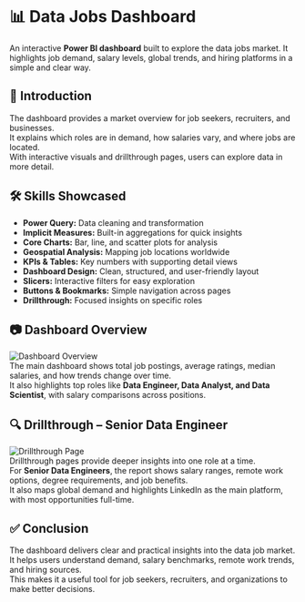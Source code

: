 # 📊 Data Jobs Dashboard
An interactive **Power BI dashboard** built to explore the data jobs market. It highlights job demand, salary levels, global trends, and hiring platforms in a simple and clear way.  

## 🔹 Introduction  
The dashboard provides a market overview for job seekers, recruiters, and businesses.  
It explains which roles are in demand, how salaries vary, and where jobs are located.  
With interactive visuals and drillthrough pages, users can explore data in more detail.  

## 🛠 Skills Showcased  
- **Power Query:** Data cleaning and transformation  
- **Implicit Measures:** Built-in aggregations for quick insights  
- **Core Charts:** Bar, line, and scatter plots for analysis  
- **Geospatial Analysis:** Mapping job locations worldwide  
- **KPIs & Tables:** Key numbers with supporting detail views  
- **Dashboard Design:** Clean, structured, and user-friendly layout  
- **Slicers:** Interactive filters for easy exploration  
- **Buttons & Bookmarks:** Simple navigation across pages  
- **Drillthrough:** Focused insights on specific roles  

## 📷 Dashboard Overview  
![Dashboard Overview](https://raw.githubusercontent.com/<username>/<repo>/main/Images/dashboard_page1.png)  
The main dashboard shows total job postings, average ratings, median salaries, and how trends change over time.  
It also highlights top roles like **Data Engineer, Data Analyst, and Data Scientist**, with salary comparisons across positions.  

## 🔍 Drillthrough – Senior Data Engineer  
![Drillthrough Page](https://raw.githubusercontent.com/<username>/<repo>/main/Images/dashboard_page2.png)  
Drillthrough pages provide deeper insights into one role at a time.  
For **Senior Data Engineers**, the report shows salary ranges, remote work options, degree requirements, and job benefits.  
It also maps global demand and highlights LinkedIn as the main platform, with most opportunities full-time.  

## ✅ Conclusion  
The dashboard delivers clear and practical insights into the data job market.  
It helps users understand demand, salary benchmarks, remote work trends, and hiring sources.  
This makes it a useful tool for job seekers, recruiters, and organizations to make better decisions.  
